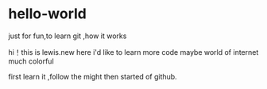 # hello-world
just for fun,to learn git ,how it works 

hi！this is lewis.new here i'd like to learn more code maybe
world of internet much colorful  

first learn it ,follow the might then started of github.

